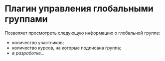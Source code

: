 # Плагин управления глобальными группами 

Позволяет просмотреть следующую информацию о глобальной группе:
- количество участников;
- количество курсов, на которые подписана группа;
- *в разработке...*